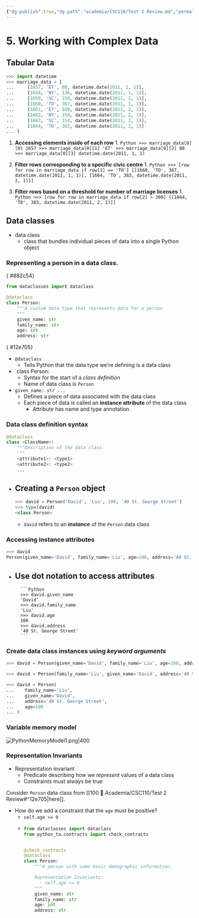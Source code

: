 ```yaml
---
{"dg-publish":true,"dg-path":"academia/CSC110/Test 2 Review.md","permalink":"/academia/csc-110/test-2-review/","created":"2023-10-28T16:34:27.881-04:00","updated":"2023-10-28T18:02:38.675-04:00"}
---
```




# 5. Working with Complex Data

## Tabular Data

```Python
>>> import datetime
>>> marriage_data = [
...     [1657, 'ET', 80, datetime.date(2011, 1, 1)],
...     [1658, 'NY', 136, datetime.date(2011, 1, 1)],
...     [1659, 'SC', 159, datetime.date(2011, 1, 1)],
...     [1660, 'TO', 367, datetime.date(2011, 1, 1)],
...     [1661, 'ET', 109, datetime.date(2011, 2, 1)],
...     [1662, 'NY', 150, datetime.date(2011, 2, 1)],
...     [1663, 'SC', 154, datetime.date(2011, 2, 1)],
...     [1664, 'TO', 383, datetime.date(2011, 2, 1)]
... ]
```

1. **Accessing elements inside of each row**
	1. 
	    ```Python
	    >>> marriage_data[0][0]
		1657
        >>> marriage_data[0][1]
		'ET'
        >>> marriage_data[0][2]
		80
        >>> marriage_data[0][3]
		datetime.date(2011, 1, 1)
		```

2. **Filter rows corresponding to a specific civic centre**
	1. 
		```Python
		>>> [row for row in marriage_data if row[1] == 'TO']
        [[1660, 'TO', 367, datetime.date(2011, 1, 1)], [1664, 'TO', 383, datetime.date(2011, 2, 1)]]
		```
1. **Filter rows based on a threshold for number of marriage licenses**
	1. 
	    ```Python
	    >>> [row for row in marriage_data if row[2] > 380]
        [[1664, 'TO', 383, datetime.date(2011, 2, 1)]]
        ```

## Data classes

- data class
	- class that bundles individual pieces of data into a single Python object

### Representing a person in a data class.
{ #882c54}


```Python
from dataclasses import dataclass

@dataclass
class Person:
	"""A custom data type that represents data for a person
	"""
	given_name: str
	family_name: str
	age: int
	address: str
```
{ #12e705}


- `@dataclass`
	- Tells Python that the data type we're defining is a data class
- `class Person:
	- Syntax for the start of a *class definition*
	- Name of data class is `Person`
- `given_name: str ...`
	- Defines a piece of data associated with the data class
	- Each piece of data is called an **instance attribute** of the data class
		- Attribute has name and type annotation

### Data class definition syntax
```Python
@dataclass
class <ClassName>:
	"""Description of the data class.
	"""
	<attribute1>: <type1>
	<attribute2>: <type2>
	...
```

- Creating a `Person` object
	- 

    ```Python
    >>> david = Person('David', 'Liu', 100, '40 St. George Street')
    >>> type(david)
    <class Person>
    ```
    
	- `david` refers to an ***instance*** of the `Person` data class

### Accessing instance attributes

```Python
>>> david
Person(given_name='David', family_name='Liu', age=100, address='40 St. George Street')
```

- Use **dot notation** to access attributes
	- 
	    ```Python
	    >>> david.given_name
		'David'
        >>> david.family_name
		'Liu'
        >>> david.age
		100
        >>> david.address
		'40 St. George Street'
	    ```
	
### Create data class instances using *keyword arguments*

```Python
>>> david = Person(given_name='David', family_name='Liu', age=100, address='40 St. George Street')

>>> david = Person(family_name='Liu', given_name='David', address='40 St. George Street', age=100)

>>> david = Person(
...    family_name='Liu',
...    given_name='David',
...    address='40 St. George Street',
...    age=100
... )
```

### Variable memory model
![PythonMemoryModel1.png|400](/img/user/Files/PythonMemoryModel1.png)


### Representation Invariants

- Representation invariant
	- Predicate describing how we *represent* values of a data class
	- Constraints must always be true

Consider `Person` data class from [[100 📒 Academia/CSC110/Test 2 Review#^12e705\|here]].
- How do we add a constraint that the `age` must be positive?
	- `self.age >= 0`
	- 
		```Python
		from dataclasses import dataclass
		from python_ta.contracts import check_contracts
		
		
		@check_contracts
		@dataclass
		class Person:
		    """A person with some basic demographic information.
		
		    Representation Invariants:
		      - self.age >= 0
		    """
		    given_name: str
		    family_name: str
		    age: int
		    address: str
		```
